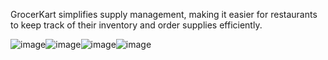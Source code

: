 GrocerKart simplifies supply management, making it easier for restaurants to keep track of their inventory and order supplies efficiently.

![image](https://github.com/user-attachments/assets/0ed940b5-d626-4830-9b7a-f22e06e78fd4)![image](https://github.com/user-attachments/assets/e6ba3662-561d-4997-b3cc-aced62587600)![image](https://github.com/user-attachments/assets/9534aa9a-1949-4166-a34b-75dbaf1f8a98)![image](https://github.com/user-attachments/assets/9d629e03-1a9f-4234-b68b-d652628e01d4)